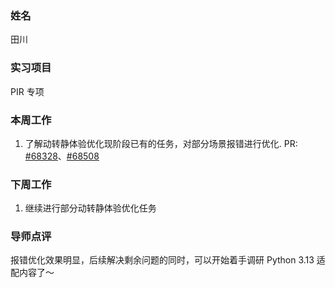 ### 姓名

田川

### 实习项目

PIR 专项

### 本周工作

1. 了解动转静体验优化现阶段已有的任务，对部分场景报错进行优化. PR: [#68328](https://github.com/PaddlePaddle/Paddle/pull/68328)、[#68508](https://github.com/PaddlePaddle/Paddle/pull/68508)


### 下周工作

1. 继续进行部分动转静体验优化任务

### 导师点评

报错优化效果明显，后续解决剩余问题的同时，可以开始着手调研 Python 3.13 适配内容了～
